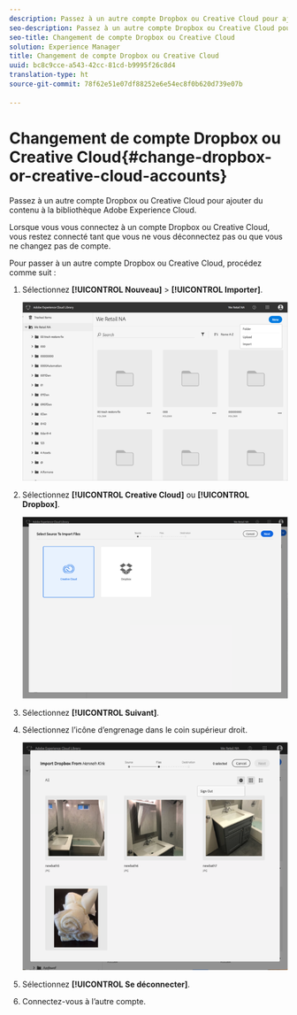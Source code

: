 ```yaml
---
description: Passez à un autre compte Dropbox ou Creative Cloud pour ajouter du contenu à la bibliothèque Adobe Experience Cloud.
seo-description: Passez à un autre compte Dropbox ou Creative Cloud pour ajouter du contenu à la bibliothèque Adobe Experience Cloud.
seo-title: Changement de compte Dropbox ou Creative Cloud
solution: Experience Manager
title: Changement de compte Dropbox ou Creative Cloud
uuid: bc8c9cce-a543-42cc-81cd-b9995f26c8d4
translation-type: ht
source-git-commit: 78f62e51e07df88252e6e54ec8f0b620d739e07b

---
```



# Changement de compte Dropbox ou Creative Cloud{#change-dropbox-or-creative-cloud-accounts}

Passez à un autre compte Dropbox ou Creative Cloud pour ajouter du contenu à la bibliothèque Adobe Experience Cloud.

Lorsque vous vous connectez à un compte Dropbox ou Creative Cloud, vous restez connecté tant que vous ne vous déconnectez pas ou que vous ne changez pas de compte.

Pour passer à un autre compte Dropbox ou Creative Cloud, procédez comme suit :

1. Sélectionnez **[!UICONTROL Nouveau]** &gt; **[!UICONTROL Importer]**.

   ![](assets/library_new_folder_upload.png)

1. Sélectionnez **[!UICONTROL Creative Cloud]** ou **[!UICONTROL Dropbox]**.

   ![](assets/library_import_cc.png)

1. Sélectionnez **[!UICONTROL Suivant]**.
1. Sélectionnez l’icône d’engrenage dans le coin supérieur droit.

   ![](assets/library_switch_accounts.png)

1. Sélectionnez **[!UICONTROL Se déconnecter]**.
1. Connectez-vous à l’autre compte.

